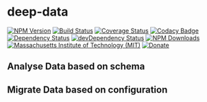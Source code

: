 # deep-data


[![NPM Version](http://img.shields.io/npm/v/deep-data.svg)](https://www.npmjs.org/package/deep-data)
[![Build Status](https://travis-ci.org/s-a/deep-data.svg)](https://travis-ci.org/s-a/deep-data)
[![Coverage Status](https://coveralls.io/repos/github/s-a/deep-data/badge.svg?branch=master)](https://coveralls.io/github/s-a/deep-data?branch=master)
[![Codacy Badge](https://api.codacy.com/project/badge/grade/b90f442f62ae44a4b95a07cbdd69fb85)](https://www.codacy.com/app/stephanahlf/deep-data)
[![Dependency Status](https://david-dm.org/s-a/deep-data.svg)](https://david-dm.org/s-a/deep-data)
[![devDependency Status](https://david-dm.org/s-a/deep-data/dev-status.svg)](https://david-dm.org/s-a/deep-data#info=devDependencies)
[![NPM Downloads](https://img.shields.io/npm/dm/deep-data.svg)](https://www.npmjs.org/package/deep-data)
[![Massachusetts Institute of Technology (MIT)](https://s-a.github.io/license/img/mit.svg)](/LICENSE.md#mit)
[![Donate](http://s-a.github.io/donate/donate.svg)](http://s-a.github.io/donate/)


## Analyse Data based on schema

## Migrate Data based on configuration
